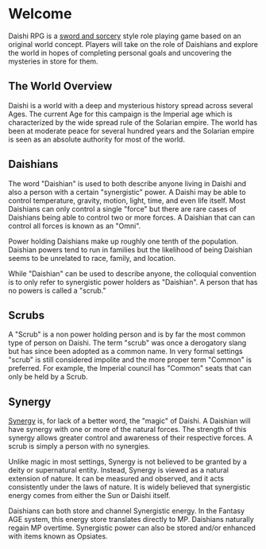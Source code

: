 # Welcome

Daishi RPG is a [sword and sorcery](https://en.wikipedia.org/wiki/Sword_and_sorcery) style role playing game based on
 an 
original world concept. Players will take on the role of Daishians and explore the world in hopes of completing personal
goals and uncovering the mysteries in store for them.

## The World Overview

Daishi is a world with a deep and mysterious history spread across several Ages. The current Age for this campaign is
the Imperial age which is characterized by the wide spread rule of the Solarian empire. The world has been at moderate
peace for several hundred years and the Solarian empire is seen as an absolute authority for most of the world. 

## Daishians

The word "Daishian" is used to both describe anyone living in Daishi and also a person with a certain "synergistic"
power. A Daishi may be able to control temperature, gravity, motion, light, time, and even life itself. Most Daishians
can only control a single "force" but there are rare cases of Daishians being able to control two or more forces. A
Daishian that can can control all forces is known as an "Omni". 
 
Power holding Daishians make up roughly one tenth of the population. Daishian powers tend to run in families but the
likelihood of being Daishian seems to be unrelated to race, family, and location.   

While "Daishian" can be used to describe anyone, the colloquial convention is to only refer to synergistic power holders
as "Daishian". A person that has no powers is called a "scrub."

## Scrubs

A "Scrub" is a non power holding person and is by far the most common type of person on Daishi. The term "scrub" was 
once a derogatory slang but has since been adopted as a common name. In very formal settings "scrub" is still considered
impolite and the more proper term "Common" is preferred. For example, the Imperial council has "Common" seats that can
only be held by a Scrub.
 
## Synergy

[Synergy](synergies) is, for lack of a better word, the "magic" of Daishi. A Daishian will have synergy with one or more of the
natural forces. The strength of this synergy allows greater control and awareness of their respective forces. A scrub
is simply a person with no synergies. 

Unlike magic in most settings, Synergy is not believed to be granted by a deity or supernatural entity. Instead, Synergy
is viewed as a natural extension of nature. It can be measured and observed, and it acts consistently under the laws of 
nature. It is widely believed that synergistic energy comes from either the Sun or Daishi itself.  

Daishians can both store and channel Synergistic energy. In the Fantasy AGE system, this energy store translates 
directly to MP. Daishians naturally regain MP overtime. Synergistic power can also be stored and/or enhanced with 
items known as Opsiates.    
